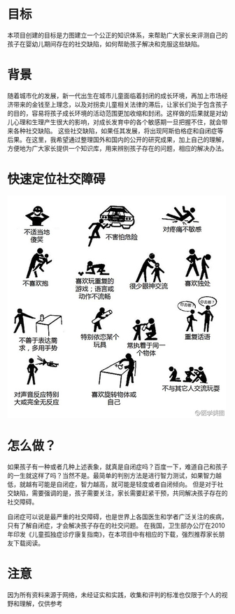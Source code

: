 # 目标
  本项目创建的目标是力图建立一个公正的知识体系，来帮助广大家长来评测自己的孩子在婴幼儿期间存在的社交缺陷，如何帮助孩子解决和克服这些缺陷。

# 背景
  随着城市化的发展，新一代出生在城市儿童面临着封闭的成长环境，再加上市场经济带来的金钱至上理念，以及对拐卖儿童相关法律的滞后，让家长们处于包含孩子的目的，容易将孩子成长环境的活动范围更加收缩和封闭。这样做的后果就是对幼儿心理和生理产生很大的影响，对成长发育中的各个敏感期一旦把握不住，就会带来各种社交缺陷。
  这些社交缺陷，如果任其发展，将出现阿斯伯格症和自闭症等后果。在这里，我希望通过整理国外和国内的公开的研究成果，加上自己的理解，方便地为广大家长提供一个知识库，用来辨别孩子存在的问题，相应的解决办法。

# 快速定位社交障碍
![image](https://github.com/hearttower/face-social-communication-disorder/blob/master/images/autism%20detect.jpg)

# 怎么做？
  如果孩子有一种或者几种上述表象，就真是自闭症吗？百度一下，难道自己和孩子的一生就这样了吗？当然不是。最简单的判别方法是进行智力测试，如果智力越低，就越有可能是自闭症，智力越高，就可能是轻度或者自闭倾向。
  但是对于社交缺陷，需要强调的是，孩子需要关注，家长需要赶紧干预，共同解决孩子存在的社交障碍。
  
  自闭症可以说是最严重的社交障碍，也是世界上各国医生和学者广泛关注的疾病，只有了解自闭症，才会解决孩子存在的社交问题。
  在我国，卫生部办公厅在2010年印发《儿童孤独症诊疗康复指南》，在本项目中有相应的下载，强烈推荐家长朋友下载阅读。

# 注意
  因为所有资料来源于网络，未经证实和实践，收集和评判的标准也仅限于个人的视野和理解，仅供参考




